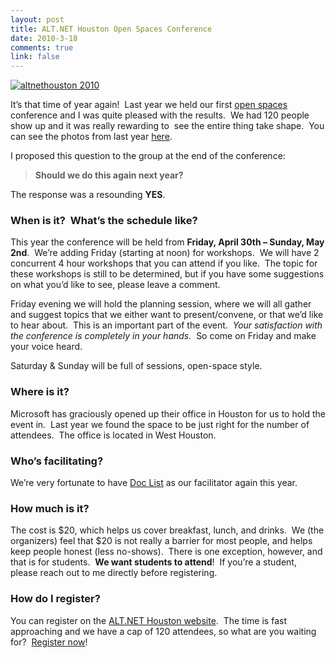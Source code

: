 ```yaml
--- 
layout: post
title: ALT.NET Houston Open Spaces Conference
date: 2010-3-18
comments: true
link: false
---
```

<p><a href="http://altnethouston.com" target="_blank"><img src="/images/logo_.png" alt="altnethouston 2010"   /> </a></p> It’s that time of year again!&#160; Last year we held our first <a href="http://en.wikipedia.org/wiki/Open_Space_Technology" target="_blank">open spaces</a> conference and I was quite pleased with the results.&#160; We had 120 people show up and it was really rewarding to&#160; see the entire thing take shape.&#160; You can see the photos from last year <a href="http://altnethouston/#photos" target="_blank">here</a>.  <p></p>  <p>I proposed this question to the group at the end of the conference:</p>  <blockquote>   <p><strong>Should we do this again next year?</strong></p> </blockquote>  <p>The response was a resounding <strong>YES</strong>.</p>  <h3>When is it?&#160; What’s the schedule like?</h3>  <p>This year the conference will be held from <strong>Friday, April 30th – Sunday, May 2nd</strong>.&#160; We’re adding Friday (starting at noon) for workshops.&#160; We will have 2 concurrent 4 hour workshops that you can attend if you like.&#160; The topic for these workshops is still to be determined, but if you have some suggestions on what you’d like to see, please leave a comment.</p>  <p>Friday evening we will hold the planning session, where we will all gather and suggest topics that we either want to present/convene, or that we’d like to hear about.&#160; This is an important part of the event.&#160; <em>Your satisfaction with the conference is completely in your hands.&#160; </em>So come on Friday and make your voice heard.</p>  <p>Saturday &amp; Sunday will be full of sessions, open-space style.</p>  <h3>Where is it?</h3>  <p>Microsoft has graciously opened up their office in Houston for us to hold the event in.&#160; Last year we found the space to be just right for the number of attendees.&#160; The office is located in West Houston.</p>  <h3>Who’s facilitating?</h3>  <p>We’re very fortunate to have <a href="http://stevenlist.com/" target="_blank">Doc List</a> as our facilitator again this year.</p>  <h3>How much is it?</h3>  <p>The cost is $20, which helps us cover breakfast, lunch, and drinks.&#160; We (the organizers) feel that $20 is not really a barrier for most people, and helps keep people honest (less no-shows).&#160; There is one exception, however, and that is for students.&#160; <strong>We want students to attend</strong>!&#160; If you’re a student, please reach out to me directly before registering.</p>  <h3>How do I register?</h3>  <p>You can register on the <a href="http://altnethouston.com" target="_blank">ALT.NET Houston website</a>.&#160; The time is fast approaching and we have a cap of 120 attendees, so what are you waiting for?&#160; <a href="http://altnethouston.com/#registration" target="_blank">Register now</a>!</p>

